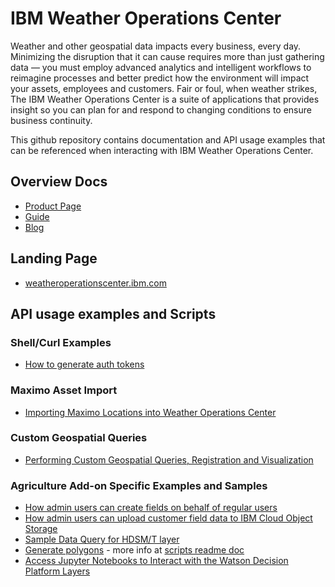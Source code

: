 # IBM Weather Operations Center

Weather and other geospatial data impacts every business, every day. Minimizing the disruption that it can cause requires more than just gathering data — you must employ advanced analytics and intelligent workflows to reimagine processes and better predict how the environment will impact your assets, employees and customers. Fair or foul, when weather strikes, The IBM Weather Operations Center is a suite of applications that provides insight so you can plan for and respond to changing conditions to ensure business continuity.

This github repository contains documentation and API usage examples that can be referenced when interacting with IBM Weather Operations Center.

## Overview Docs

* [Product Page](https://www.ibm.com/products/weather-operations-center)
* [Guide](https://www.ibm.com/downloads/cas/PA6JERGA)
* [Blog](https://www.ibm.com/blogs/internet-of-things/ibm-weather-operations-center/)

## Landing Page

* [weatheroperationscenter.ibm.com](https://weatheroperationscenter.ibm.com)

## API usage examples and Scripts

### Shell/Curl Examples

* [How to generate auth tokens](./api-tokens.md)

### Maximo Asset Import

* [Importing Maximo Locations into Weather Operations Center](./maximo-integration-asset-import.md)

### Custom Geospatial Queries

* [Performing Custom Geospatial Queries, Registration and Visualization](./custom-geospatial-query-extension.md)

### Agriculture Add-on Specific Examples and Samples
* [How admin users can create fields on behalf of regular users](./admin-creating-fields.md)
* [How admin users can upload customer field data to IBM Cloud Object Storage](./admin-upload-files-to-cos.md)
* [Sample Data Query for HDSM/T layer](./sample-queries/hdsmt.md)
* [Generate polygons](./../scripts/generatePolygon.py) - more info at [scripts readme doc](./../scripts/README.md)
* [Access Jupyter Notebooks to Interact with the Watson Decision Platform Layers](./notebooks/notebooks.md)
